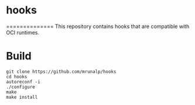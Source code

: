 # hooks
==============
This repository contains hooks that are compatible with OCI runtimes.

Build
==============
```
git clone https://github.com/mrunalp/hooks
cd hooks
autoreconf -i
./configure
make
make install
```
